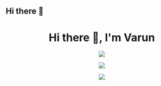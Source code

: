 ## Hi there 👋

<h1 align="center">Hi there 👋, I'm Varun</h1>

<p align="center">
  <img src="https://github-readme-stats.vercel.app/api?username=varunPocketfm&show_icons=true&theme=dark" />
</p>

<p align="center">
  <img src="https://github-readme-streak-stats.herokuapp.com?user=varunPocketfm&theme=dark" />
</p>

<p align="center">
  <img src="https://github-readme-activity-graph.vercel.app/graph?username=varunPocketfm&theme=github-compact&area=true" />
</p>


<!--
**varunPocketfm/varunPocketfm** is a ✨ _special_ ✨ repository because its `README.md` (this file) appears on your GitHub profile.

Here are some ideas to get you started:

- 🔭 I’m currently working on ...
- 🌱 I’m currently learning ...
- 👯 I’m looking to collaborate on ...
- 🤔 I’m looking for help with ...
- 💬 Ask me about ...
- 📫 How to reach me: ...
- 😄 Pronouns: ...
- ⚡ Fun fact: ...
-->
